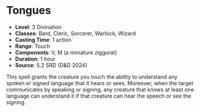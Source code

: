 # Tongues

- **Level**: 3 Divination
- **Classes**: Bard, Cleric, Sorcerer, Warlock, Wizard
- **Casting Time**: 1 action
- **Range**: Touch
- **Components**: V, M (a miniature ziggurat)
- **Duration**: 1 hour
- **Source**: 5.2 SRD (D&D 2024)

This spell grants the creature you touch the ability to understand any spoken or signed language that it hears or sees. Moreover, when the target communicates by speaking or signing, any creature that knows at least one language can understand it if that creature can hear the speech or see the signing.

